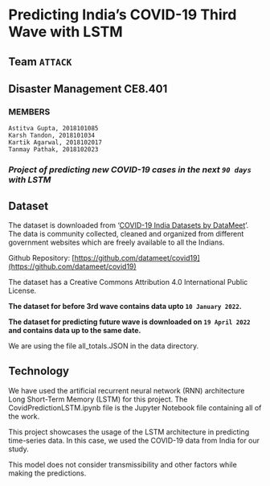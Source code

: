 # Predicting India’s COVID-19 Third Wave with LSTM

## Team `ATTACK`

## Disaster Management CE8.401

### MEMBERS

```text
Astitva Gupta, 2018101085
Karsh Tandon, 2018101034
Kartik Agarwal, 2018102017
Tanmay Pathak, 2018102023
```

### _Project of predicting new COVID-19 cases in the next `90 days` with LSTM_

## Dataset

The dataset is downloaded from ‘[COVID-19 India Datasets by DataMeet](https://projects.datameet.org/covid19/)’. The data is community collected, cleaned and organized from different government websites which are freely available to all the Indians.

Github Repository: [https://github.com/datameet/covid19](https://github.com/datameet/covid19)

The dataset has a Creative Commons Attribution 4.0 International Public License.

**The dataset for before 3rd wave contains data upto `10 January 2022`.**

**The dataset for predicting future wave is downloaded on `19 April 2022` and contains data up to the same date.**

We are using the file all_totals.JSON in the data directory.

## Technology

We have used the artificial recurrent neural network (RNN) architecture Long Short-Term Memory (LSTM) for this project. The CovidPredictionLSTM.ipynb file is the Jupyter Notebook file containing all of the work.

This project showcases the usage of the LSTM architecture in predicting time-series data. In this case, we used the COVID-19 data from India for our study.

This model does not consider transmissibility and other factors while making the predictions.
